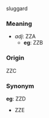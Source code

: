 sluggard
### Meaning
+ _adj_: ZZA
    + __eg__: ZZB

### Origin

ZZC

### Synonym

__eg__: ZZD

+ ZZE


